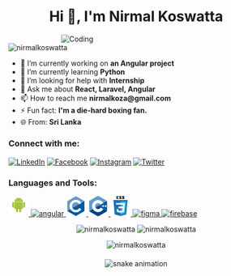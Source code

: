 <!DOCTYPE html>
<html lang="en">
<head>
  <meta charset="UTF-8">
  <meta name="viewport" content="width=device-width, initial-scale=1.0">
  <title>Nirmal Koswatta's Profile</title>
  <style>
    /* Fade-in animation for About section */
    .about-section {
      opacity: 0;
      animation: fadeIn 2s forwards;
    }

    @keyframes fadeIn {
      from {
        opacity: 0;
      }
      to {
        opacity: 1;
      }
    }

    /* Hover animation for social media links */
    .social-links a {
      transition: transform 0.3s ease, color 0.3s ease;
    }

    .social-links a:hover {
      transform: scale(1.1);
      color: #0e75b6;
    }

    /* Centering the Snake Game */
    .game-container {
      display: flex;
      justify-content: center;
      align-items: center;
      margin-top: 20px;
    }
  </style>
</head>
<body>

<h1 align="center">Hi 👋, I'm Nirmal Koswatta</h1>

<img align="right" alt="Coding" width="400" src="https://th.bing.com/th/id/R.81178b47a8598f0c81c4799f2cdd4057?rik=5cuVK%2bfI%2bsPqqw&pid=ImgRaw&r=0">

<p align="left">
  <img src="https://komarev.com/ghpvc/?username=nirmalkoswatta&label=Profile%20views&color=0e75b6&style=flat" alt="nirmalkoswatta" />
</p>

<ul>
  <li>🔭 I’m currently working on <strong>an Angular project</strong></li>
  <li>🌱 I’m currently learning <strong>Python</strong></li>
  <li>🤝 I’m looking for help with <strong>Internship</strong></li>
  <li>💬 Ask me about <strong>React, Laravel, Angular</strong></li>
  <li>📫 How to reach me <strong>nirmalkoza@gmail.com</strong></li>
  <li>⚡ Fun fact: <strong>I'm a die-hard boxing fan.</strong></li>
  <li>🌐 From: <strong>Sri Lanka</strong></li>
</ul>

<h3 align="left">Connect with me:</h3>
<p align="left" class="social-links">
  <a href="https://www.linkedin.com/in/nirmal-koswatta-a7889b281" target="blank"><img align="center" src="https://raw.githubusercontent.com/rahuldkjain/github-profile-readme-generator/master/src/images/icons/Social/linked-in-alt.svg" alt="LinkedIn" height="30" width="40" /></a>
  <a href="https://web.facebook.com/profile.php?id=100092316520017" target="blank"><img align="center" src="https://raw.githubusercontent.com/rahuldkjain/github-profile-readme-generator/master/src/images/icons/Social/facebook.svg" alt="Facebook" height="30" width="40" /></a>
  <a href="https://www.instagram.com/nirmal_kosa/" target="blank"><img align="center" src="https://raw.githubusercontent.com/rahuldkjain/github-profile-readme-generator/master/src/images/icons/Social/instagram.svg" alt="Instagram" height="30" width="40" /></a>
  <a href="https://twitter.com/NKosa003" target="blank"><img align="center" src="https://raw.githubusercontent.com/rahuldkjain/github-profile-readme-generator/master/src/images/icons/Social/twitter.svg" alt="Twitter" height="30" width="40" /></a>
</p>

<h3 align="left">Languages and Tools:</h3>
<p align="left">
  <a href="https://developer.android.com" target="_blank" rel="noreferrer">
    <img src="https://raw.githubusercontent.com/devicons/devicon/master/icons/android/android-original-wordmark.svg" alt="android" width="40" height="40"/>
  </a>
  <a href="https://angular.io" target="_blank" rel="noreferrer">
    <img src="https://angular.io/assets/images/logos/angular/angular.svg" alt="angular" width="40" height="40"/>
  </a>
  <a href="https://www.cprogramming.com/" target="_blank" rel="noreferrer">
    <img src="https://raw.githubusercontent.com/devicons/devicon/master/icons/c/c-original.svg" alt="c" width="40" height="40"/>
  </a>
  <a href="https://www.w3schools.com/cpp/" target="_blank" rel="noreferrer">
    <img src="https://raw.githubusercontent.com/devicons/devicon/master/icons/cplusplus/cplusplus-original.svg" alt="cplusplus" width="40" height="40"/>
  </a>
  <a href="https://www.w3schools.com/css/" target="_blank" rel="noreferrer">
    <img src="https://raw.githubusercontent.com/devicons/devicon/master/icons/css3/css3-original-wordmark.svg" alt="css3" width="40" height="40"/>
  </a>
  <a href="https://www.figma.com/" target="_blank" rel="noreferrer">
    <img src="https://www.vectorlogo.zone/logos/figma/figma-icon.svg" alt="figma" width="40" height="40"/>
  </a>
  <a href="https://firebase.google.com/" target="_blank" rel="noreferrer">
    <img src="https://www.vectorlogo.zone/logos/firebase/firebase-icon.svg" alt="firebase" width="40" height="40"/>
  </a>
</p>

<p align="center">
  <img src="https://github-readme-stats.vercel.app/api?username=nirmalkoswatta&show_icons=true&locale=en" alt="nirmalkoswatta" />
  <img src="https://github-readme-streak-stats.herokuapp.com/?user=nirmalkoswatta&" alt="nirmalkoswatta" />
</p>

<p align="center">
  <img src="https://github-readme-stats.vercel.app/api/top-langs?username=nirmalkoswatta&show_icons=true&locale=en&layout=compact" alt="nirmalkoswatta" />
</p>

<!-- Snake Game -->
<div class="game-container">
  <img src="https://github.com/Platane/snk/raw/output/github-contribution-grid-snake-white.svg" alt="snake animation" />
</div>

<!-- About Section with Fade-In -->
<div class="about-section">
  <h3 align="left">About Me</h3>
  <p>I am a passionate developer learning Python and working on an Angular project. I am eager to connect with the developer community and explore new opportunities.</p>
</div>

</body>
</html>
